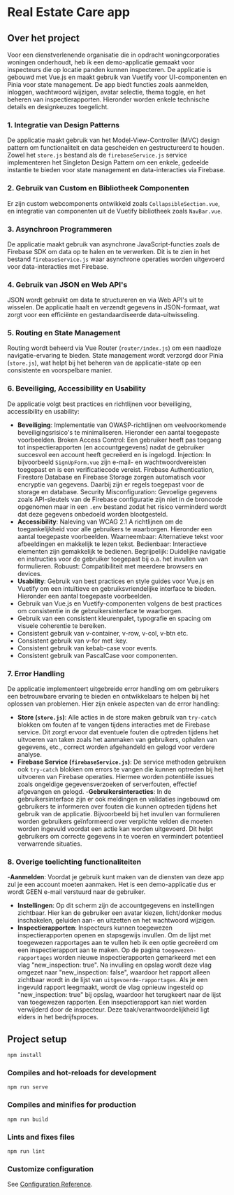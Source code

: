 # Real Estate Care app

## Over het project
Voor een dienstverlenende organisatie die in opdracht woningcorporaties woningen onderhoudt, heb ik een demo-applicatie gemaakt voor inspecteurs die op locatie panden kunnen inspecteren. De applicatie is gebouwd met Vue.js en maakt gebruik van Vuetify voor UI-componenten en Pinia voor state management. De app biedt functies zoals aanmelden, inloggen, wachtwoord wijzigen, avatar selectie, thema toggle, en het beheren van inspectierapporten. Hieronder worden enkele technische details en designkeuzes toegelicht.

### 1. Integratie van Design Patterns
De applicatie maakt gebruik van het Model-View-Controller (MVC) design pattern om functionaliteit en data gescheiden en gestructureerd te houden. Zowel het `store.js` bestand als de `firebaseService.js` service implementeren het Singleton Design Pattern om een enkele, gedeelde instantie te bieden voor state management en data-interacties via Firebase.

### 2. Gebruik van Custom en Bibliotheek Componenten
Er zijn custom webcomponents ontwikkeld zoals `CollapsibleSection.vue`, en integratie van componenten uit de Vuetify bibliotheek zoals `NavBar.vue`. 

### 3. Asynchroon Programmeren
De applicatie maakt gebruik van asynchrone JavaScript-functies zoals de Firebase SDK om data op te halen en te verwerken. Dit is te zien in het bestand `firebaseService.js` waar asynchrone operaties worden uitgevoerd voor data-interacties met Firebase.

### 4. Gebruik van JSON en Web API's
JSON wordt gebruikt om data te structureren en via Web API's uit te wisselen. De applicatie haalt en verzendt gegevens in JSON-formaat, wat zorgt voor een efficiënte en gestandaardiseerde data-uitwisseling.

### 5. Routing en State Management
Routing wordt beheerd via Vue Router (`router/index.js`) om een naadloze navigatie-ervaring te bieden. State management wordt verzorgd door Pinia (`store.js`), wat helpt bij het beheren van de applicatie-state op een consistente en voorspelbare manier.

### 6. Beveiliging, Accessibility en Usability
De applicatie volgt best practices en richtlijnen voor beveiliging, accessibility en usability:
- **Beveiliging**: Implementatie van OWASP-richtlijnen om veelvoorkomende beveiligingsrisico's te minimaliseren. Hieronder een aantal toegepaste voorbeelden.
Broken Access Control:
Een gebruiker heeft pas toegang tot inspectierapporten (en accountgegevens) nadat de gebruiker succesvol een account heeft gecreëerd en is ingelogd.
Injection:
In bijvoorbeeld `SignUpForm.vue` zijn e-mail- en wachtwoordvereisten toegepast en is een verificatiecode vereist. Firebase Authentication, Firestore Database en Firebase Storage zorgen automatisch voor encryptie van gegevens. Daarbij zijn er regels toegepast voor de storage en database.
Security Misconfiguration:
Gevoelige gegevens zoals API-sleutels van de Firebase configuratie zijn niet in de broncode opgenomen maar in een `.env` bestand zodat het risico verminderd wordt dat deze gegevens onbedoeld worden blootgesteld.
- **Accessibility**: Naleving van WCAG 2.1 A richtlijnen om de toegankelijkheid voor alle gebruikers te waarborgen. Hieronder een aantal toegepaste voorbeelden.
Waarneembaar:
Alternatieve tekst voor afbeeldingen en makkelijk te lezen tekst.
Bedienbaar:
Interactieve elementen zijn gemakkelijk te bedienen. 
Begrijpelijk:
Duidelijke navigatie en instructies voor de gebruiker toegepast bij o.a. het invullen van formulieren.
Robuust:
Compatibiliteit met meerdere browsers en devices.
- **Usability**: Gebruik van best practices en style guides voor Vue.js en Vuetify om een intuïtieve en gebruiksvriendelijke interface te bieden. Hieronder een aantal toegepaste voorbeelden.
- Gebruik van Vue.js en Vuetify-componenten volgens de best practices om consistentie in de gebruikersinterface te waarborgen.
- Gebruik van een consistent kleurenpalet, typografie en spacing om visuele coherentie te bereiken.
- Consistent gebruik van v-container, v-row, v-col, v-btn etc.
- Consistent gebruik van v-for met :key.
- Consistent gebruik van kebab-case voor events.
- Consistent gebruik van PascalCase voor componenten.

### 7. Error Handling
De applicatie implementeert uitgebreide error handling om om gebruikers een betrouwbare ervaring te bieden en ontwikkelaars te helpen bij het oplossen van problemen. Hier zijn enkele aspecten van de error handling:
- **Store (`store.js`)**: Alle acties in de store maken gebruik van `try-catch` blokken om fouten af te vangen tijdens interacties met de Firebase service. Dit zorgt ervoor dat eventuele fouten die optreden tijdens het uitvoeren van taken zoals het aanmaken van gebruikers, ophalen van gegevens, etc., correct worden afgehandeld en gelogd voor verdere analyse.
- **Firebase Service (`firebaseService.js`)**: De service methoden gebruiken ook `try-catch` blokken om errors te vangen die kunnen optreden bij het uitvoeren van Firebase operaties. Hiermee worden potentiële issues zoals ongeldige gegevensverzoeken of serverfouten, effectief afgevangen en gelogd.
-**Gebruikersinteracties**: In de gebruikersinterface zijn er ook meldingen en validaties ingebouwd om gebruikers te informeren over fouten die kunnen optreden tijdens het gebruik van de applicatie. Bijvoorbeeld bij het invullen van formulieren worden gebruikers geïnformeerd over verplichte velden die moeten worden ingevuld voordat een actie kan worden uitgevoerd. Dit helpt gebruikers om correcte gegevens in te voeren en vermindert potentieel verwarrende situaties.

### 8. Overige toelichting functionaliteiten
-**Aanmelden**: Voordat je gebruik kunt maken van de diensten van deze app zul je een account moeten aanmaken. Het is een demo-applicatie dus er wordt GEEN e-mail verstuurd naar de gebruiker.
- **Instellingen**: Op dit scherm zijn de accountgegevens en instellingen zichtbaar. Hier kan de gebruiker een avatar kiezen, licht/donker modus inschakelen, geluiden aan- en uitzetten en het wachtwoord wijzigen.
- **Inspectierapporten**: Inspecteurs kunnen toegewezen inspectierapporten openen en stapsgewijs invullen. Om de lijst met toegewezen rapportages aan te vullen heb ik een optie gecreëerd om een inspectierapport aan te maken. Op de pagina `toegewezen-rapportages` worden nieuwe inspectierapporten gemarkeerd met een vlag "new_inspection: true". Na invulling en opslag wordt deze vlag omgezet naar "new_inspection: false", waardoor het rapport alleen zichtbaar wordt in de lijst van `uitgevoerde-rapportages`. Als je een ingevuld rapport leegmaakt, wordt de vlag opnieuw ingesteld op "new_inspection: true" bij opslag, waardoor het terugkeert naar de lijst van toegewezen rapporten. Een insepctierapport kan niet worden verwijderd door de inspecteur. Deze taak/verantwoordelijkheid ligt elders in het bedrijfsproces.

## Project setup
```
npm install
```

### Compiles and hot-reloads for development
```
npm run serve
```

### Compiles and minifies for production
```
npm run build
```

### Lints and fixes files
```
npm run lint
```

### Customize configuration
See [Configuration Reference](https://cli.vuejs.org/config/).

